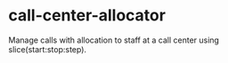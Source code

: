 # call-center-allocator
Manage calls with allocation to staff at a call center using slice(start:stop:step). 
